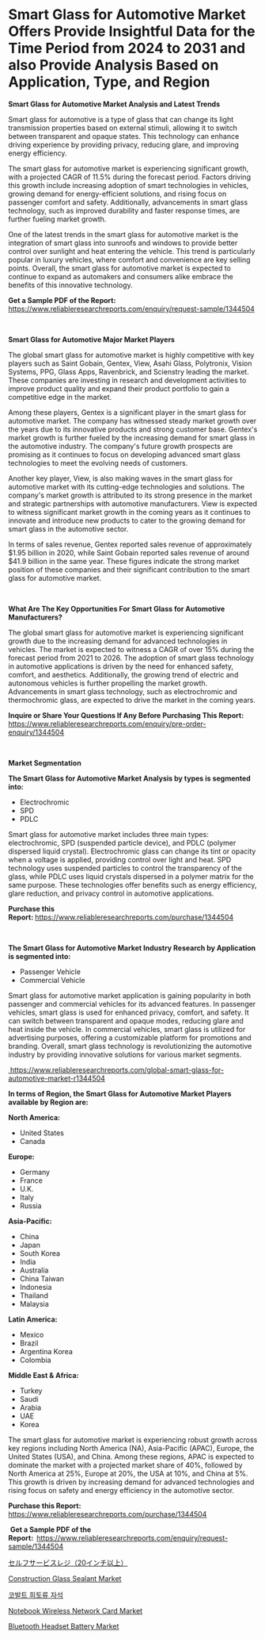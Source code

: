 <p><h1>Smart Glass for Automotive Market Offers Provide Insightful Data for the Time Period from 2024 to 2031 and also Provide Analysis Based on Application, Type, and Region</h1></p><p><strong>Smart Glass for Automotive Market Analysis and Latest Trends</strong></p>
<p><p>Smart glass for automotive is a type of glass that can change its light transmission properties based on external stimuli, allowing it to switch between transparent and opaque states. This technology can enhance driving experience by providing privacy, reducing glare, and improving energy efficiency.</p><p>The smart glass for automotive market is experiencing significant growth, with a projected CAGR of 11.5% during the forecast period. Factors driving this growth include increasing adoption of smart technologies in vehicles, growing demand for energy-efficient solutions, and rising focus on passenger comfort and safety. Additionally, advancements in smart glass technology, such as improved durability and faster response times, are further fueling market growth.</p><p>One of the latest trends in the smart glass for automotive market is the integration of smart glass into sunroofs and windows to provide better control over sunlight and heat entering the vehicle. This trend is particularly popular in luxury vehicles, where comfort and convenience are key selling points. Overall, the smart glass for automotive market is expected to continue to expand as automakers and consumers alike embrace the benefits of this innovative technology.</p></p>
<p><strong>Get a Sample PDF of the Report:&nbsp;</strong> <a href="https://www.reliableresearchreports.com/enquiry/request-sample/1344504">https://www.reliableresearchreports.com/enquiry/request-sample/1344504</a></p>
<p>&nbsp;</p>
<p><strong>Smart Glass for Automotive Major Market Players</strong></p>
<p><p>The global smart glass for automotive market is highly competitive with key players such as Saint Gobain, Gentex, View, Asahi Glass, Polytronix, Vision Systems, PPG, Glass Apps, Ravenbrick, and Scienstry leading the market. These companies are investing in research and development activities to improve product quality and expand their product portfolio to gain a competitive edge in the market.</p><p>Among these players, Gentex is a significant player in the smart glass for automotive market. The company has witnessed steady market growth over the years due to its innovative products and strong customer base. Gentex's market growth is further fueled by the increasing demand for smart glass in the automotive industry. The company's future growth prospects are promising as it continues to focus on developing advanced smart glass technologies to meet the evolving needs of customers.</p><p>Another key player, View, is also making waves in the smart glass for automotive market with its cutting-edge technologies and solutions. The company's market growth is attributed to its strong presence in the market and strategic partnerships with automotive manufacturers. View is expected to witness significant market growth in the coming years as it continues to innovate and introduce new products to cater to the growing demand for smart glass in the automotive sector.</p><p>In terms of sales revenue, Gentex reported sales revenue of approximately $1.95 billion in 2020, while Saint Gobain reported sales revenue of around $41.9 billion in the same year. These figures indicate the strong market position of these companies and their significant contribution to the smart glass for automotive market.</p></p>
<p>&nbsp;</p>
<p><strong>What Are The Key Opportunities For Smart Glass for Automotive Manufacturers?</strong></p>
<p><p>The global smart glass for automotive market is experiencing significant growth due to the increasing demand for advanced technologies in vehicles. The market is expected to witness a CAGR of over 15% during the forecast period from 2021 to 2026. The adoption of smart glass technology in automotive applications is driven by the need for enhanced safety, comfort, and aesthetics. Additionally, the growing trend of electric and autonomous vehicles is further propelling the market growth. Advancements in smart glass technology, such as electrochromic and thermochromic glass, are expected to drive the market in the coming years.</p></p>
<p><strong>Inquire or Share Your Questions If Any Before Purchasing This Report:</strong> <a href="https://www.reliableresearchreports.com/enquiry/pre-order-enquiry/1344504">https://www.reliableresearchreports.com/enquiry/pre-order-enquiry/1344504</a></p>
<p>&nbsp;</p>
<p><strong>Market Segmentation</strong></p>
<p><strong>The Smart Glass for Automotive Market Analysis by types is segmented into:</strong></p>
<p><ul><li>Electrochromic</li><li>SPD</li><li>PDLC</li></ul></p>
<p><p>Smart glass for automotive market includes three main types: electrochromic, SPD (suspended particle device), and PDLC (polymer dispersed liquid crystal). Electrochromic glass can change its tint or opacity when a voltage is applied, providing control over light and heat. SPD technology uses suspended particles to control the transparency of the glass, while PDLC uses liquid crystals dispersed in a polymer matrix for the same purpose. These technologies offer benefits such as energy efficiency, glare reduction, and privacy control in automotive applications.</p></p>
<p><strong>Purchase this Report:&nbsp;</strong><a href="https://www.reliableresearchreports.com/purchase/1344504">https://www.reliableresearchreports.com/purchase/1344504</a></p>
<p>&nbsp;</p>
<p><strong>The Smart Glass for Automotive Market Industry Research by Application is segmented into:</strong></p>
<p><ul><li>Passenger Vehicle</li><li>Commercial Vehicle</li></ul></p>
<p><p>Smart glass for automotive market application is gaining popularity in both passenger and commercial vehicles for its advanced features. In passenger vehicles, smart glass is used for enhanced privacy, comfort, and safety. It can switch between transparent and opaque modes, reducing glare and heat inside the vehicle. In commercial vehicles, smart glass is utilized for advertising purposes, offering a customizable platform for promotions and branding. Overall, smart glass technology is revolutionizing the automotive industry by providing innovative solutions for various market segments.</p></p>
<p><a href="https://www.reliableresearchreports.com/global-smart-glass-for-automotive-market-r1344504">&nbsp;https://www.reliableresearchreports.com/global-smart-glass-for-automotive-market-r1344504</a></p>
<p><strong>In terms of Region, the Smart Glass for Automotive Market Players available by Region are:</strong></p>
<p>
    <p> <strong> North America: </strong>
        <ul>
            <li>United States</li>
            <li>Canada</li>
        </ul>
        </p> 
    <p> <strong> Europe: </strong>
        <ul>
            <li>Germany</li>
            <li>France</li>
            <li>U.K.</li>
            <li>Italy</li>
            <li>Russia</li>
        </ul>
        </p> 
    <p> <strong> Asia-Pacific: </strong>
        <ul>
            <li>China</li>
            <li>Japan</li>
            <li>South Korea</li>
            <li>India</li>
            <li>Australia</li>
            <li>China Taiwan</li>
            <li>Indonesia</li>
            <li>Thailand</li>
            <li>Malaysia</li>
        </ul>
        </p> 
    <p> <strong> Latin America: </strong>
        <ul>
            <li>Mexico</li>
            <li>Brazil</li>
            <li>Argentina Korea</li>
            <li>Colombia</li>
        </ul>
        </p> 
    <p> <strong> Middle East & Africa: </strong>
        <ul>
            <li>Turkey</li>
            <li>Saudi</li>
            <li>Arabia</li>
            <li>UAE</li>
            <li>Korea</li>
        </ul>
    </p>
    </p>
<p><p>The smart glass for automotive market is experiencing robust growth across key regions including North America (NA), Asia-Pacific (APAC), Europe, the United States (USA), and China. Among these regions, APAC is expected to dominate the market with a projected market share of 40%, followed by North America at 25%, Europe at 20%, the USA at 10%, and China at 5%. This growth is driven by increasing demand for advanced technologies and rising focus on safety and energy efficiency in the automotive sector.</p></p>
<p><strong>Purchase this Report: </strong><a href="https://www.reliableresearchreports.com/purchase/1344504">https://www.reliableresearchreports.com/purchase/1344504</a></p>
<p>&nbsp;<strong>Get a Sample PDF of the Report:&nbsp;&nbsp;</strong><a href="https://www.reliableresearchreports.com/enquiry/request-sample/1344504">https://www.reliableresearchreports.com/enquiry/request-sample/1344504</a></p>
<p><strong></strong></p>
<p><p><a href="https://github.com/one-cool-chick/Market-Research-Report-List-1/blob/main/8887578100070.md">セルフサービスレジ（20インチ以上）</a></p><p><a href="https://github.com/gladysalidde/Market-Research-Report-List-1/blob/main/construction-glass-sealant-market.md">Construction Glass Sealant Market</a></p><p><a href="https://github.com/idcefvhkdut6/Market-Research-Report-List-2/blob/main/146522691381.md">코발트 희토류 자석</a></p><p><a href="https://issuu.com/reportprime-2/docs/notebook-wireless-network-card-market-size-2030.pp">Notebook Wireless Network Card Market</a></p><p><a href="https://issuu.com/reportprime-2/docs/bluetooth-headset-battery-market-size-2030.pptx">Bluetooth Headset Battery Market</a></p></p>
